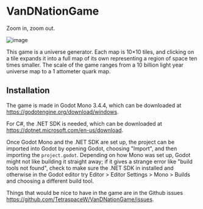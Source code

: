 # VanDNationGame
Zoom in, zoom out.

![image](https://user-images.githubusercontent.com/2828594/197349263-f78a4c8f-e6d8-4953-90fa-ee6a4c741a2d.png)

This game is a universe generator. Each map is 10×10 tiles, and clicking on a tile expands it into a full map of its own representing a region of space ten times smaller. The scale of the game ranges from a 10 billion light year universe map to a 1 attometer quark map.

## Installation

The game is made in Godot Mono 3.4.4, which can be downloaded at https://godotengine.org/download/windows.

For C#, the .NET SDK is needed, which can be downloaded at https://dotnet.microsoft.com/en-us/download. 

Once Godot Mono and the .NET SDK are set up, the project can be imported into Godot by opening Godot, choosing "Import", and then importing the `project.godot`. Depending on how Mono was set up, Godot might not like building it straight away; if it gives a strange error like "build tools not found", check to make sure the .NET SDK in installed and otherwise in the Godot editor try Editor > Editor Settings > Mono > Builds and choosing a different build tool.

Things that would be nice to have in the game are in the Github issues https://github.com/TetraspaceW/VanDNationGame/issues.
